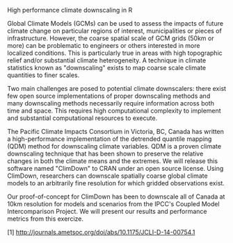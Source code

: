 High performance climate downscaling in R

Global Climate Models (GCMs) can be used to assess the impacts of future climate change on particular regions of interest, municipalities or pieces of infrastructure. However, the coarse spatial scale of GCM grids (50km or more) can be problematic to engineers or others interested in more localized conditions. This is particularly true in areas with high topographic relief and/or substantial climate heterogeneity. A technique in climate statistics known as "downscaling" exists to map coarse scale climate quantities to finer scales.

Two main challenges are posed to potential climate downscalers: there exist few open source implementations of proper downscaling methods and many downscaling methods necessarily require information across both time and space. This requires high computational complexity to implement and substantial computational resources to execute.

The Pacific Climate Impacts Consortium in Victoria, BC, Canada has written a high-performance implementation of the detrended quantile mapping (QDM) method for downscaling climate variables. QDM is a proven climate downscaling technique that has been shown to preserve the relative changes in both the climate means and the extremes. We will release this software named "ClimDown" to CRAN under an open source license. Using ClimDown, researchers can downscale spatially coarse global climate models to an arbitrarily fine resolution for which gridded observations exist.

Our proof-of-concept for ClimDown has been to downscale all of Canada at 10km resolution for models and scenarios from the IPCC's Coupled Model Intercomparison Project. We will present our results and performance metrics from this exercize.

[1] http://journals.ametsoc.org/doi/abs/10.1175/JCLI-D-14-00754.1
